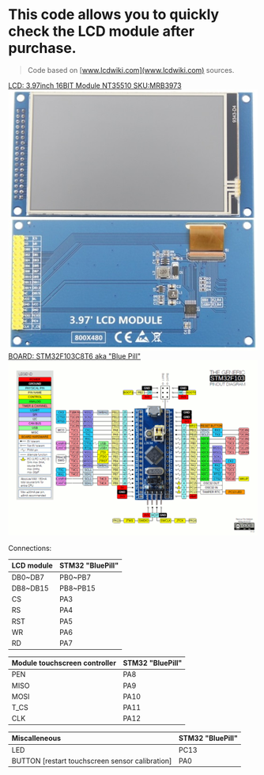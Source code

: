 # This code allows you to quickly check the LCD module after purchase.
 > Code based on [www.lcdwiki.com](www.lcdwiki.com) sources.

  [LCD: 3.97inch 16BIT Module NT35510 SKU:MRB3973](http://www.lcdwiki.com/3.97inch_16BIT_Module_NT35510_SKU:MRB3973) \
![lcd](https://github.com/UnKaiF/3.97inch-8-16BIT-Module-NT35510-800x480-MRB3973-STM32F103C8T6-BluePill-Test/blob/main/600px-MRB3973-008.jpg)
 [BOARD: STM32F103C8T6 aka "Blue Pill"](http://www.vcc-gnd.com/)
![stm](https://github.com/UnKaiF/3.97inch-8-16BIT-Module-NT35510-800x480-MRB3973-STM32F103C8T6-BluePill-Test/blob/main/Bluepillpinout.gif)

Connections:

|LCD module|STM32 "BluePill"|
|:---------|:---------------|
|DB0~DB7   |PB0~PB7         |
|DB8~DB15  |PB8~PB15        |  
|CS        |PA3             |
|RS        |PA4             |
|RST|PA5|
|WR|PA6|
|RD|PA7|

|Module touchscreen controller|STM32 "BluePill"|
|:----------------------------|:---------------|
|PEN                          |PA8             |
|MISO                         |PA9             |
|MOSI                         |PA10            |
|T_CS                         |PA11            |
|CLK                          |PA12            |

|Miscalleneous                                  |STM32 \"BluePill\"|
|:----------------------------------------------|:---------------|
|LED                                            |PC13            |
|BUTTON [restart touchscreen sensor calibration]|PA0             |
